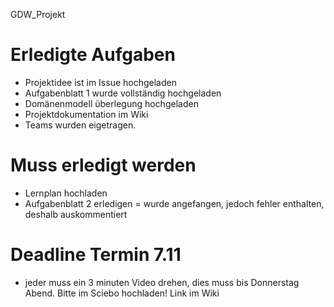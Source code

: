 GDW_Projekt

# Erledigte Aufgaben
- Projektidee ist im Issue hochgeladen
- Aufgabenblatt 1 wurde vollständig hochgeladen
- Domänenmodell überlegung hochgeladen
- Projektdokumentation im Wiki
- Teams wurden eigetragen.

# Muss erledigt werden
- Lernplan hochladen
- Aufgabenblatt 2 erledigen = wurde angefangen, jedoch fehler enthalten, deshalb auskommentiert

# Deadline Termin 7.11
- jeder muss ein 3 minuten Video drehen, dies muss bis Donnerstag Abend. Bitte im Sciebo hochladen! Link im Wiki
